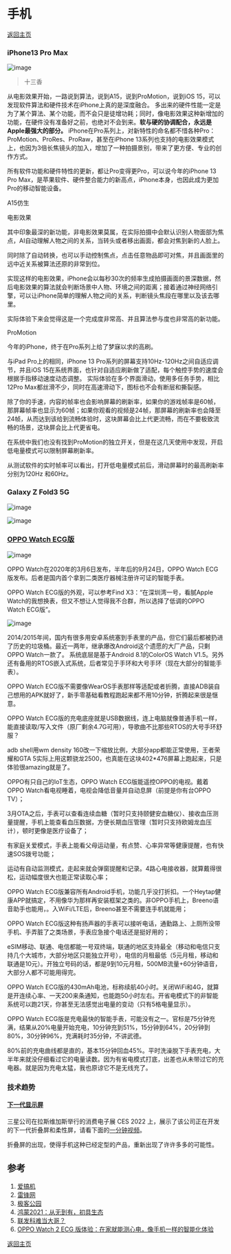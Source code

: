 # 手机
[返回主页](/)

### iPhone13 Pro Max

![image](https://user-images.githubusercontent.com/98196188/150619299-6b6179b4-364b-40f4-bd8e-661ee5624541.png)
> 十三香

从电影效果开始，一路说到算法，说到A15，说到ProMotion，说到iOS 15，可以发现软件算法和硬件技术在iPhone上真的是深度融合。
多出来的硬件性能一定是为了某个算法、某个功能，而不会只是徒增功耗；同时，像电影效果这种新增加的功能，在硬件没有准备好之前，也绝对不会到来。**软与硬的协调配合，永远是Apple最强大的部分。**
iPhone在Pro系列上，对新特性的命名都不惜各种Pro：ProMotion、ProRes、ProRaw，甚至在iPhone 13系列也支持的电影效果模式上，也因为3倍长焦镜头的加入，增加了一种拍摄景别，带来了更方便、专业的创作方式。

所有软件功能和硬件特性的更新，都让Pro变得更Pro，可以说今年的iPhone 13 Pro Max，是苹果软件、硬件整合能力的新高点，iPhone本身，也因此成为更加Pro的移动智能设备。

A15仿生

电影效果

其中印象最深的新功能，非电影效果莫属，在实际拍摄中会默认识别人物面部为焦点，AI自动理解人物之间的关系，当转头或者移出画面，都会对焦到新的人脸上。

同时除了自动转换，也可以手动控制焦点，点击任意物品即可对焦，并且画面里的远中近关系被算法还原的非常到位。

实现这样的电影效果，iPhone会以每秒30次的频率生成拍摄画面的景深数据，然后电影效果的算法就会判断场景中人物、环境之间的距离；接着通过神经网络引擎，可以让iPhone简单的理解人物之间的关系，判断镜头焦段在哪里以及该去哪里。

实际体验下来会觉得这是一个完成度非常高、并且算法参与度也非常高的新功能。

ProMotion

今年的iPhone，终于在Pro系列上给了梦寐以求的高刷。

与iPad Pro上的相同，iPhone 13 Pro系列的屏幕支持10Hz-120Hz之间自适应调节，并且iOS 15在系统界面，也针对自适应刷新做了适配，每个触控手势的速度会根据手指移动速度动态调整。
实际体验在多个界面滑动，使用多任务手势，相比12Pro Max都丝滑不少，同时在高速滑动下，图标也不会有断层和撕裂感。

除了你的手速，内容的帧率也会影响屏幕的刷新率，如果你的游戏帧率是60帧，那屏幕帧率也显示为60帧；如果你观看的视频是24帧，那屏幕的刷新率也会降至24帧，从而达到该给到流畅体验时，这块屏幕会比上代更流畅，而在不要极致流畅的场景，这块屏会比上代更省电。

在系统中我们也没有找到ProMotion的独立开关，但是在这几天使用中发现，开启低电量模式可以限制屏幕刷新率。

从测试软件的实时帧率可以看出，打开低电量模式前后，滑动屏幕时的最高刷新率分别为120Hz 和60Hz。

### Galaxy Z Fold3 5G

![image](https://user-images.githubusercontent.com/98196188/150619335-7fe17950-f883-48f8-bbd0-590c495df468.png)

![image](https://user-images.githubusercontent.com/98196188/150635624-aca61afa-d6cf-4a4d-b65d-e6841db79251.png)

### [OPPO Watch ECG版](https://www.igao7.com/news/202103/NrufEh9XTGbDSVM2.html)

![image](https://user-images.githubusercontent.com/98196188/150665995-1c5d8303-8b6d-4670-a7f6-18ea50e5f66f.png)

OPPO Watch在2020年的3月6日发布，半年后的9月24日，OPPO Watch ECG版发布。后者是国内首个拿到二类医疗器械注册许可证的智能手表。

OPPO Watch ECG版的外观，可以参考Find X3：“在深圳湾一号，看腻Apple Watch的我想换表，但又不想让人觉得我不合群，所以选择了低调的OPPO Watch ECG版”。

![image](https://user-images.githubusercontent.com/98196188/150664298-b5feb97f-9a59-479e-bc48-8bddaa312dfe.png)

2014/2015年间，国内有很多用安卓系统塞到手表里的产品，但它们最后都被扔进了历史的垃圾桶。最近一两年，继承爆改Android这个遗愿的大厂产品，只剩OPPO Watch一款了。
系统底层是基于Android  8.1的ColorOS Watch V1.5。另外还有备用的RTOS嵌入式系统，后者常见于手环和大号手环（现在大部分的智能手表）。

OPPO Watch ECG版不需要像WearOS手表那样等适配或者折腾，直接ADB装自己想用的APK就好了，新手零基础看教程跑起来都不用10分钟，折腾起来很是惬意。

OPPO Watch ECG版的充电底座就是USB数据线，连上电脑就像普通手机一样，能直接读取/写入文件（原厂剩余4.7G可用），导歌曲不比那些RTOS的大号手环舒服？

adb shell用wm density 160改一下缩放比例，大部分app都能正常使用，王者荣耀和GTA 5实际上用这颗骁龙2500，也真能在这块402*476屏幕上跑起来，只是体验很amazing就是了。

OPPO有只自己的IoT生态，OPPO Watch ECG版能遥控OPPO的电视。戴着OPPO Watch看电视睡着，电视会降低音量并自动息屏（前提是你有台OPPO TV）；

3月OTA之后，手表可以查看连续血糖（暂时只支持颐健安血糖仪）、接收血压测量提醒，手机上能查看血压数据，方便长期血压管理（暂时只支持欧姆龙血压计），顿时更像是医疗设备了；

有家庭关爱模式，手表上能看父母运动量，有点赞、心率异常等健康提醒，也有快速SOS拨号功能；

运动有自动监测模式，走起来就会弹窗提醒和记录。4路心电接收器，就算戴得很松，运动幅度很大也能正常读取心率；

OPPO Watch ECG版兼容所有Android手机，功能几乎没打折扣。一个Heytap健康APP就搞定，不用像华为那样再安装框架之类的。非OPPO手机上，Breeno语音助手也能用，。入WiFi/LTE后，Breeno甚至不需要连手机就能用；

OPPO Watch ECG版这种有扬声器的手表可以接听电话，通勤路上、上厕所没带手机、手弄脏了之类场景，手表应急接个电话还是挺好用的；

eSIM移动、联通、电信都能一号双终端，联通的地区支持最全（移动和电信只支持几个大城市，大部分地区只能独立开号），电信的月租最低（5元月租，移动和联通是10元）。开独立号码的话，都是9到10元月租，500MB流量+60分钟语音，大部分人都不可能用得完。

OPPO Watch ECG版的430mAh电池，标称续航40小时。关闭WiFi和4G，就算是开连续心率、一天200来条通知，也能跑50小时左右。开省电模式下的非智能系统可以跑21天，你甚至无法感觉出电量的变动（只有5格电量显示）。

OPPO Watch ECG版是充电最快的智能手表，可能没有之一。官标是75分钟充满，结果从20%电量开始充电，10分钟充到51%，15分钟到64%，20分钟到80%，30分钟96%，充满耗时35分钟，不讲武德。

80%前的充电曲线都是直的，基本15分钟回血45%。平时洗澡脱下手表充电，大半年来就没仔细看过它的电量读数。因为有省电模式打底，出差也从未带过它的充电器。就是因为充电太猛，我也原谅它不是无线充了。

### 技术趋势

#### [下一代显示屏](https://www.youtube.com/watch?v=P0wL65A3Iyo&ab_channel=CNET)

三星公司在拉斯维加斯举行的消费电子展 CES 2022 上，展示了该公司正在开发的下一代折叠屏和柔性屏，请看下面的[一分钟视频](https://v.qq.com/x/page/t3318axh68i.html)。

折叠屏的出现，使得手机这种已经定型的产品，重新出现了许许多多的可能性。

## 参考

1. [爱搞机](https://www.igao7.com)
2. [雷锋网](https://www.leiphone.com) 
3. [极客公园](https://www.geekpark.net)
4. [鸿蒙2021：从无到有，初具生态](https://www.leiphone.com/category/industrynews/nsfitSkPTVef43XN.html) 
5. [联发科难当大哥？](https://www.leiphone.com/category/chips/EHCTykWu4aKuYLP0.html)
6. [OPPO Watch 2 ECG 版体验：在家就能测心电，像手机一样的智能化体验](https://www.geekpark.net/news/290706) 

[返回主页](/)
